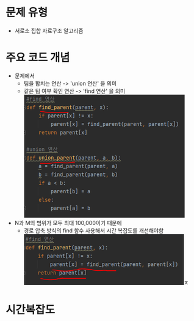 # 문제 유형
- 서로소 집합 자료구조 알고리즘 

# 주요 코드 개념
- 문제에서 
  - 팀을 합치는 연산 -> 'union 연산' 을 의미
  - 같은 팀 여부 확인 연산 -> 'find 연산' 을 의미
  ![img.png](캡처이미지/img.png)
- N과 M의 범위가 모두 최대 100,000이기 때문에 
  - 경로 압축 방식의 find 함수 사용해서 시간 복잡도를 개선해야함
  ![img_1.png](캡처이미지/img_1.png)ㅈ

# 시간복잡도 
